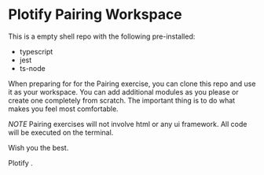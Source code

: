 # Plotify Pairing Workspace

This is a empty shell repo with the following pre-installed:

* typescript
* jest
* ts-node

When preparing for for the Pairing exercise, you can clone this repo and use it as your workspace. You can add additional modules as you please or create one completely from scratch. The important thing is to do what makes you feel most comfortable.

*NOTE* Pairing exercises will not involve html or any ui framework. All code will be executed on the terminal.

Wish you the best.

Plotify .